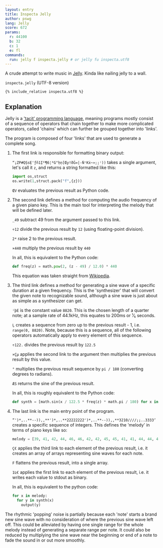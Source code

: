 ```yaml
---
layout: entry
title: Inspecta Jelly
author: pswg
lang: Jelly
score: 672
params:
  r: 44100
  b: 32
  c: 1
  e: fl
commands:
  run: jelly f inspecta.jelly # or jelly fu inspecta.utf8
---
```


A crude attempt to write music in [Jelly](https://github.com/DennisMitchell/jellylanguage). 
Kinda like nailing jelly to a wall.

`inspecta.jelly` (UTF-8 version)
```
{% include_relative inspecta.utf8 %}
```

## Explanation

Jelly is a ['tacit' programming language](https://en.wikipedia.org/wiki/Tacit_programming), meaning
programs mostly consist of a sequence of operators that chain together to make more complicated
operators, called 'chains' which can further be grouped together into 'links'.

The program is composed of four 'links' that are used to generate a complete song.

 1. The first link is responsible for formatting binary output:
    
    `“¡ZP#QṢsẸ'ƒñ1Ị⁸¶6¦⁸G"ḥṇ[Œy!ðĠ=|-Ṅ⁺Kẋ~»;;⁾))` takes a single argument, let's call it `z`, and returns a string formatted like this:

    ```py
    import os,struct
    os.write(1,struct.pack("f",{z}))
    ```

    `ŒV` evaluates the previous result as Python code.

 2. The second link defines a method for computing the audio frequency of a given piano key. This is the main tool for interpreting the melody that will be defined later.

    `_49` subtract 49 from the argument passed to this link.

    `÷12` divide the previous result by `12` (using floating-point division).

    `2*` raise 2 to the previous result.

    `×440` multiply the previous result by `440`
    
    In all, this is equivalent to the Python code:
    ```py
    def freq(z) = math.pow(2, (z - 49) / 12.0) * 440
    ```

    This equation was taken straight from [Wikipedia](https://en.wikipedia.org/wiki/Piano_key_frequencies).

 3. The third link defines a method for generating a sine wave of a specific duration at a given frequency. This is the 'synthesizer' that will convert the given note to recognizable sound, although a sine wave is just about as simple as a synthesizer can get.

    `⁽þE` is the constant value `8820`. This is the chosen length of a quarter note; at a sample rate of 44.1kHz, this equates to 200ms or ¹⁄₅ seconds.

    `Ḷ` creates a sequence from zero up to the previous result - 1, i.e. `range(0, 8820)`. Note, because this is a sequence, all of the following operators automatically apply to every element of this sequence.

    `÷122.` divides the previous result by `122.5`
    
    `×Çµ` applies the second link to the argument then multiplies the previous result by this value.
    
    `°` multiplies the previous result sequence by `pi / 180` (converting degrees to radians).

    `ÆS` returns the sine of the previous result.

    In all, this is roughly equivalent to the Python code:

    ```py
    def synth = [math.sin(x / 122.5 * freq(z) * math.pi / 180) for x in range(8820)]
    ```

 4. The last link is the main entry point of the program.
    
    `“')*,..**--)),,**')*,..**22222222')*,..**--)),,**3210////¡¡..3333‘` creates a specific sequence of integers. This defines the 'melody' in terms of piano keys like so:
    ```py
    melody = [39, 41, 42, 44, 46, 46, 42, 42, 45, 45, 41, 41, 44, 44, 42, 42, 39, 41, 42, 44, 46, 46, 42, 42, 50, 50, 50, 50, 50, 50, 50, 50, 39, 41, 42, 44, 46, 46, 42, 42, 45, 45, 41, 41, 44, 44, 42, 42, 51, 50, 49, 48, 47, 47, 47, 47, 0, 0, 46, 46, 51, 51, 51, 51]
    ```
    
    `Ç€` applies the third link to each element of the previous result, i.e. it creates an array of arrays representing sine waves for each note.
    
    `F` flattens the previous result, into a single array.
    
    `1Ŀ€` applies the first link to each element of the previous result, i.e. it writes each value to stdout as binary.
    
    In all, this is equivalent to the python code:

    ```py
    for x in melody:
      for y in synth(x)
        output(y)
    ```

The rhythmic 'popping' noise is partially because each 'note' starts a brand new sine wave with no consideration of where the previous sine wave left off. This could be alleviated by having one single range for the whole melody instead of generating a separate range per note. It could also be reduced by multiplying the sine wave near the beginning or end of a note to fade the sound in or out more smoothly.